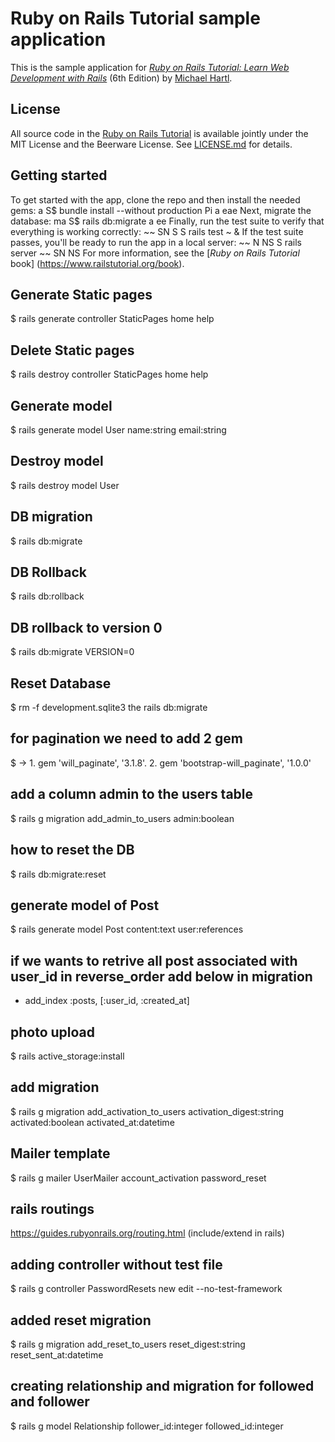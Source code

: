 # Ruby on Rails Tutorial sample application
This is the sample application for
[*Ruby on Rails Tutorial:
Learn Web Development with Rails*](https://www.railstutorial.ord/ ) (6th Edition)
by [Michael Hartl](https://www.michaelhartl.com/).
## License
All source code in the [Ruby on Rails Tutorial](https://www.railstutorial.org/) is available jointly under the MIT License and the Beerware License. See [LICENSE.md](LICENSE.md) for details.
## Getting started
To get started with the app, clone the repo and then install the needed gems:
a
S$ bundle install --without production
Pi a eae
Next, migrate the database:
ma
S$ rails db:migrate
a ee
Finally, run the test suite to verify that everything is working correctly:
~~ SN S
S rails test
~ &
If the test suite passes, you'll be ready to run the app in a local server:
~~ N NS
S rails server
~~ SN NS
For more information, see the [*Ruby on Rails Tutorial* book] (https://www.railstutorial.org/book).

## Generate Static pages
$ rails generate controller StaticPages home help

## Delete Static pages
$ rails destroy controller StaticPages home help

## Generate model
$ rails generate model User name:string email:string

## Destroy model
$ rails destroy model User 

## DB migration
$ rails db:migrate
## DB Rollback
$ rails db:rollback

## DB rollback to version 0
$ rails db:migrate VERSION=0

## Reset Database 
$ rm -f development.sqlite3 the rails db:migrate

## for pagination we need to add 2 gem
$ -> 1. gem 'will_paginate', '3.1.8'.    2. gem 'bootstrap-will_paginate', '1.0.0'

## add a column admin to the users table
$ rails g migration add_admin_to_users admin:boolean

## how to reset the DB
$ rails db:migrate:reset

## generate model of Post
$ rails generate model Post content:text user:references
## if we wants to retrive all post associated with user_id in reverse_order add below in migration
- add_index :posts, [:user_id, :created_at] 

## photo upload
$ rails active_storage:install

## add migration
$ rails g migration add_activation_to_users activation_digest:string activated:boolean activated_at:datetime

## Mailer template 
$ rails g mailer UserMailer account_activation password_reset

## rails routings 
https://guides.rubyonrails.org/routing.html (include/extend in rails)

## adding controller without test file
$ rails g controller PasswordResets new edit --no-test-framework

## added reset migration 
$ rails g migration add_reset_to_users reset_digest:string reset_sent_at:datetime

## creating relationship and migration for followed and follower
$ rails g model Relationship follower_id:integer followed_id:integer
